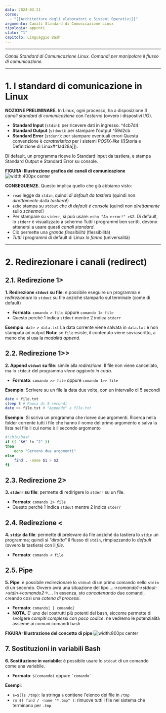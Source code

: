 ```yaml
---
data: 2024-03-21
corso:
  - "[[Architetture degli elaboratori e Sistemi Operativi]]"
argomento: Canali Standard di Comunicazione Linux
tipologia: appunti
stato: "1"
capitolo: Linguaggio Bash
---
```

- - -
*Canali Standard di Comunicazione Linux. Comandi per manipolare il flusso di comunicazione.*
- - -
# 1. I standard di comunicazione in Linux
**NOZIONE PRELIMINARE.** In Linux, ogni processo, ha a disposizione *3 canali standard di comunicazione* con l'*esterno* (ovvero i dispostivi I/O).
- **Standard Input** (`stdin`): per ricevere dati in ingresso.  ^4cb7d4
- **Standard Output** (`stdout`): per stampare l'output ^59d2cb
- **Standard Error** (`stderr`): per stampare eventuali errori
Questa convenzione è *caratteristica* per i sistemi *POSIX-like* ([[Storia e Definizione di Linux#^1ad28a]]).

Di default, un programma riceve lo Standard Input da tastiera, e stampa Standard Output e Standard Error su console.

**FIGURA: Illustrazione grafica dei canali di comunicazione**
![width:400px center](images/standard-streams.jpg)

**CONSEGUENZE.** Questo implica quello che già abbiamo visto:
- `read` legge da `stdin`, quindi *di default da tastiera* (quindi non *direttamente* dalla *tastiera*!)
- `echo` stampa su `stdout` che *di default è console* (quindi non *direttamente* sullo *schermo*!)
- Per stampare su `stderr`, si può usare: `echo "An error!" >&2`. Di default, lo `stderr` è visualizzato a schermo
Tutti i programmi ben scritti, devono attenersi a usare questi *canali standard*.
- Ciò permette una *grande flessibilità* (flessibilità)
- *Tutti* i programmi di default di Linux *lo fanno* (universalità)

---
# 2. Redirezionare i canali (redirect)
## 2.1. Redirezione 1>
**1. Redirezione `stdout` su file**: è possibile eseguire un programma e *redirezionare* lo `stdout` su file anziché stamparlo sul terminale (come di default)
- **Formato**: `comando > file` oppure `comando 1> file`
- Questo perché $1$ indica `stdout` mentre $2$ indica `stderr`

**Esempio**: `date > data.txt` La data corrente viene salvata in `data.txt` e non stampata ad output
**Nota**: se `file` esiste, il contenuto viene sovrascritto, a meno che si usa la *modalità append*.

## 2.2. Redirezione 1>>
**2. Append `stdout` su file**: simile alla *redirezione*. Il file non viene cancellato, ma lo `stdout` del programma *viene aggiunto in coda*.
- **Formato**: `comando >> file` oppure `comando 1>> file`

**Esempio**: Scrivere su un file la data due volte, con un intervallo di 5 secondi
```bash
date > file.txt
sleep 5 # Pausa di 5 secondi
date >> file.txt # "Appende" a file.txt
```

**Esempio**: Si scriva un programma che riceve due argomenti. Ricerca nella folder corrente tutti i file che hanno il nome del primo argomento e salva la lista nel file il cui nome è il secondo argomento
```bash
#!/bin/bash
if (( "$#" != "2" ))
then
    echo "Servono due argomenti"
else
    find . -name $1 > $2
fi
```

## 2.3. Redirezione 2>
**3. `stderr` su file**: permette di redirigere lo `stderr` su un file.
- **Formato**: `comando 2> file`
- Questo perchè $1$ indica `stdout` mentre $2$ indica `stderr`

## 2.4. Redirezione <
**4. `stdin` da file**: permette di prelevare da file anziché da tastiera lo `stdin` un programma; quindi si *"dirotta"* il flusso di `stdin`, rimpiazzando lo *default* (ovvero la tastiera) con il *file*.
- **Formato**: `comando < file`

## 2.5. Pipe
**5. Pipe**: è possibile redirezionare lo `stdout` di un primo comando nello `stdin` di un secondo. Ovvero avrà una situazione del tipo *...->comando1->stdout->stdin->comando2->...*. In essenza, sto *concatenando* due comandi, creando così una *catena di processi*.
- **Formato**: `comando1 | comando2`
- **NOTA.** E' uno dei costrutti più potenti del bash, siccome permette di svolgere *compiti complessi con poco codice*: ne vedremo le potenzialità assieme ai comuni comandi bash

**FIGURA: Illustrazione del concetto di pipe**
![width:800px center](images/pipe.png)

## 7. Sostituzioni in variabili Bash
**6. Sostituzione in variabile**: è possibile usare lo `stdout` di un comando come una variabile.
- **Formato**: `$(comando)` oppure `` `comando` ``

**Esempi**:
- `a=$(ls /tmp)`: la stringa `a` contiene l'elenco dei file in `/tmp`
- `rm $( find / -name "*.tmp" )`: rimuove tutti i file nel sistema che terminano per `.tmp`